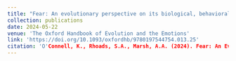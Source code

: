 ```yaml
---
title: "Fear: An evolutionary perspective on its biological, behavioral, and communicative features"
collection: publications
date: 2024-05-22
venue: 'The Oxford Handbook of Evolution and the Emotions'
link: 'https://doi.org/10.1093/oxfordhb/9780197544754.013.25'
citation: 'O'Connell, K., Rhoads, S.A., Marsh, A.A. (2024). Fear: An Evolutionary Perspective on Its Biological, Behavioral, and Communicative Features. <i>The Oxford Handbook of Evolution and the Emotions.</i>  Al-Shawaf, L. (ed.), Shackelford, T.K. (ed.). Oxford University Press.'
---
```

